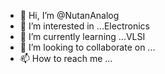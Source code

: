 - 👋 Hi, I’m @NutanAnalog
- 👀 I’m interested in ...Electronics
- 🌱 I’m currently learning ...VLSI
- 💞️ I’m looking to collaborate on ...
- 📫 How to reach me ...

<!---
NutanAnalog/NutanAnalog is a ✨ special ✨ repository because its `README.md` (this file) appears on your GitHub profile.
You can click the Preview link to take a look at your changes.
--->
